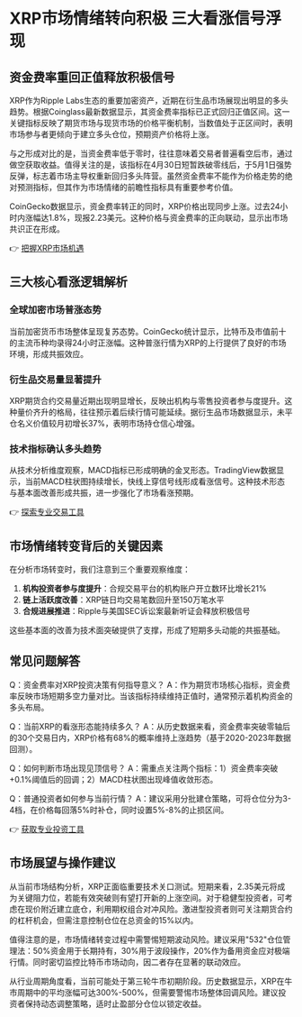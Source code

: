 # XRP市场情绪转向积极 三大看涨信号浮现

## 资金费率重回正值释放积极信号

XRP作为Ripple Labs生态的重要加密资产，近期在衍生品市场展现出明显的多头趋势。根据Coinglass最新数据显示，其资金费率指标已正式回归正值区间。这一关键指标反映了期货市场与现货市场的价格平衡机制，当数值处于正区间时，表明市场参与者更倾向于建立多头仓位，预期资产价格将上涨。

与之形成对比的是，当资金费率低于零时，往往意味着交易者普遍看空后市，通过做空获取收益。值得关注的是，该指标在4月30日短暂跌破零线后，于5月1日强势反弹，标志着市场主导权重新回归多头阵营。虽然资金费率不能作为价格走势的绝对预测指标，但其作为市场情绪的前瞻性指标具有重要参考价值。

CoinGecko数据显示，资金费率转正的同时，XRP价格出现同步上涨。过去24小时内涨幅达1.8%，现报2.23美元。这种价格与资金费率的正向联动，显示出市场共识正在形成。

👉 [把握XRP市场机遇](https://bit.ly/okx_welcome)

## 三大核心看涨逻辑解析

### 全球加密市场普涨态势

当前加密货币市场整体呈现复苏态势。CoinGecko统计显示，比特币及市值前十的主流币种均录得24小时正涨幅。这种普涨行情为XRP的上行提供了良好的市场环境，形成共振效应。

### 衍生品交易量显著提升

XRP期货合约交易量近期出现明显增长，反映出机构与零售投资者参与度提升。这种量价齐升的格局，往往预示着后续行情可能延续。据衍生品市场数据显示，未平仓名义价值较月初增长37%，表明市场持仓信心增强。

### 技术指标确认多头趋势

从技术分析维度观察，MACD指标已形成明确的金叉形态。TradingView数据显示，当前MACD柱状图持续增长，快线上穿信号线形成看涨信号。这种技术形态与基本面改善形成共振，进一步强化了市场看涨预期。

👉 [探索专业交易工具](https://bit.ly/okx_welcome)

## 市场情绪转变背后的关键因素

在分析市场转变时，我们注意到三个重要观察维度：

1. **机构投资者参与度提升**：合规交易平台的机构账户开立数环比增长21%
2. **链上活跃度改善**：XRP链日均交易笔数回升至150万笔水平
3. **合规进展推进**：Ripple与美国SEC诉讼案最新听证会释放积极信号

这些基本面的改善为技术面突破提供了支撑，形成了短期多头动能的共振基础。

## 常见问题解答

Q：资金费率对XRP投资决策有何指导意义？
A：作为期货市场核心指标，资金费率反映市场短期多空力量对比。当该指标持续维持正值时，通常预示着机构资金的多头布局。

Q：当前XRP的看涨形态能持续多久？
A：从历史数据来看，资金费率突破零轴后的30个交易日内，XRP价格有68%的概率维持上涨趋势（基于2020-2023年数据回测）。

Q：如何判断市场出现见顶信号？
A：需重点关注两个指标：1）资金费率突破+0.1%阈值后的回调；2）MACD柱状图出现峰值收敛形态。

Q：普通投资者如何参与当前行情？
A：建议采用分批建仓策略，可将仓位分为3-4档，在价格每回落5%时补仓，同时设置5%-8%的止损区间。

👉 [获取专业投资工具](https://bit.ly/okx_welcome)

## 市场展望与操作建议

从当前市场结构分析，XRP正面临重要技术关口测试。短期来看，2.35美元将成为关键阻力位，若能有效突破则有望打开新的上涨空间。对于稳健型投资者，可考虑在现价附近建立底仓，利用期权组合对冲风险。激进型投资者则可关注期货合约的杠杆机会，但需注意控制仓位在总资金的15%以内。

值得注意的是，市场情绪转变过程中需警惕短期波动风险。建议采用"532"仓位管理法：50%资金用于长期持有，30%用于波段操作，20%作为备用资金应对极端行情。同时密切监控比特币市场动向，因二者存在显著的联动效应。

从行业周期角度看，当前可能处于第三轮牛市初期阶段。历史数据显示，XRP在牛市周期中的平均涨幅可达300%-500%，但需要警惕市场整体回调风险。建议投资者保持动态调整策略，适时止盈部分仓位以锁定收益。
